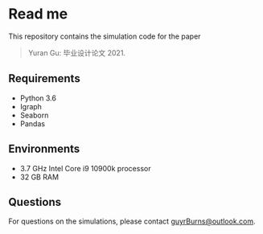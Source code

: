 Read me
=======
This repository contains the simulation code for the paper

> Yuran Gu: 毕业设计论文 2021.


Requirements
------------
- Python 3.6
- Igraph
- Seaborn
- Pandas

Environments
------------
- 3.7 GHz Intel Core i9 10900k processor
- 32 GB RAM

Questions
---------
For questions on the simulations, please contact guyrBurns@outlook.com.

